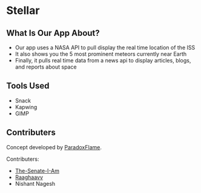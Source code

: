 # Stellar

## What Is Our App About?

- Our app uses a NASA API to pull display the real time location of the ISS
- It also shows you the 5 most prominent meteors currently near Earth 
- Finally, it pulls real time data from a news api to display articles, blogs, and reports about space

## Tools Used
- Snack
- Kapwing
- GIMP

## Contributers
Concept developed by [ParadoxFlame](https://github.com/ParadoxFlame). 

Contributers:
- [The-Senate-I-Am](https://github.com/The-Senate-I-Am)
- [Raaghaavv](https://github.com/Raaghaavv)
- Nishant Nagesh
